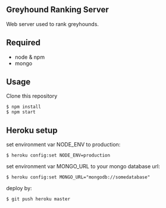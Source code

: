 ## Greyhound Ranking Server

Web server used to rank greyhounds.

## Required
- node & npm
- mongo

## Usage

Clone this repository

    $ npm install
    $ npm start

## Heroku setup
set environment var NODE_ENV to production:
 
`$ heroku config:set NODE_ENV=production`
    
set environment var MONGO_URL to your mongo database url:

`$ heroku config:set MONGO_URL="mongodb://somedatabase"`
    
deploy by:

`$ git push heroku master`